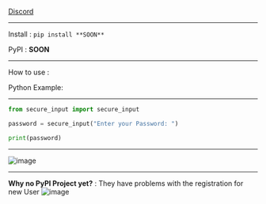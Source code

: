 [Discord](https://discord.gg/KkxjCe8Fg2)

---------------------------------------

Install : ```pip install **SOON**```

PyPI : **SOON**

---------------------------------------

How to use :

Python Example: 

---------------------------------------
```py
from secure_input import secure_input

password = secure_input("Enter your Password: ")

print(password)
```
---------------------------------------

![image](https://github.com/SwezyDev/secure_input/assets/109398018/ee99a27d-21b0-4b73-a88c-c97811d43b3d)

---------------------------------------

__Why no PyPI Project yet?__ : They have problems with the registration for new User
![image](https://github.com/SwezyDev/secure_input/assets/109398018/5718f711-890f-416c-8098-35a612e61916)
